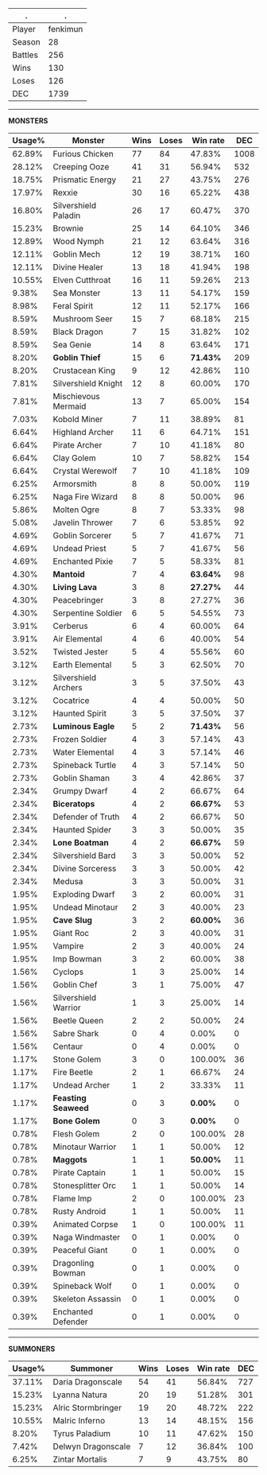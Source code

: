 .|.
|-|-
Player|fenkimun
Season|28
Battles|256
Wins|130
Loses|126
DEC|1739

---
**MONSTERS**

Usage%|Monster|Wins|Loses|Win rate|DEC|
-|-|-|-|-|-|
62.89%|Furious Chicken|77|84|47.83%|1008|
28.12%|Creeping Ooze|41|31|56.94%|532|
18.75%|Prismatic Energy|21|27|43.75%|276|
17.97%|Rexxie|30|16|65.22%|438|
16.80%|Silvershield Paladin|26|17|60.47%|370|
15.23%|Brownie|25|14|64.10%|346|
12.89%|Wood Nymph|21|12|63.64%|316|
12.11%|Goblin Mech|12|19|38.71%|160|
12.11%|Divine Healer|13|18|41.94%|198|
10.55%|Elven Cutthroat|16|11|59.26%|213|
9.38%|Sea Monster|13|11|54.17%|159|
8.98%|Feral Spirit|12|11|52.17%|166|
8.59%|Mushroom Seer|15|7|68.18%|215|
8.59%|Black Dragon|7|15|31.82%|102|
8.59%|Sea Genie|14|8|63.64%|171|
8.20%|**Goblin Thief**|15|6|**71.43%**|209|
8.20%|Crustacean King|9|12|42.86%|110|
7.81%|Silvershield Knight|12|8|60.00%|170|
7.81%|Mischievous Mermaid|13|7|65.00%|154|
7.03%|Kobold Miner|7|11|38.89%|81|
6.64%|Highland Archer|11|6|64.71%|151|
6.64%|Pirate Archer|7|10|41.18%|80|
6.64%|Clay Golem|10|7|58.82%|154|
6.64%|Crystal Werewolf|7|10|41.18%|109|
6.25%|Armorsmith|8|8|50.00%|119|
6.25%|Naga Fire Wizard|8|8|50.00%|96|
5.86%|Molten Ogre|8|7|53.33%|98|
5.08%|Javelin Thrower|7|6|53.85%|92|
4.69%|Goblin Sorcerer|5|7|41.67%|71|
4.69%|Undead Priest|5|7|41.67%|56|
4.69%|Enchanted Pixie|7|5|58.33%|81|
4.30%|**Mantoid**|7|4|**63.64%**|98|
4.30%|**Living Lava**|3|8|**27.27%**|44|
4.30%|Peacebringer|3|8|27.27%|36|
4.30%|Serpentine Soldier|6|5|54.55%|73|
3.91%|Cerberus|6|4|60.00%|64|
3.91%|Air Elemental|4|6|40.00%|54|
3.52%|Twisted Jester|5|4|55.56%|60|
3.12%|Earth Elemental|5|3|62.50%|70|
3.12%|Silvershield Archers|3|5|37.50%|43|
3.12%|Cocatrice|4|4|50.00%|50|
3.12%|Haunted Spirit|3|5|37.50%|37|
2.73%|**Luminous Eagle**|5|2|**71.43%**|56|
2.73%|Frozen Soldier|4|3|57.14%|43|
2.73%|Water Elemental|4|3|57.14%|46|
2.73%|Spineback Turtle|4|3|57.14%|50|
2.73%|Goblin Shaman|3|4|42.86%|37|
2.34%|Grumpy Dwarf|4|2|66.67%|64|
2.34%|**Biceratops**|4|2|**66.67%**|53|
2.34%|Defender of Truth|4|2|66.67%|50|
2.34%|Haunted Spider|3|3|50.00%|35|
2.34%|**Lone Boatman**|4|2|**66.67%**|59|
2.34%|Silvershield Bard|3|3|50.00%|52|
2.34%|Divine Sorceress|3|3|50.00%|42|
2.34%|Medusa|3|3|50.00%|31|
1.95%|Exploding Dwarf|3|2|60.00%|31|
1.95%|Undead Minotaur|2|3|40.00%|23|
1.95%|**Cave Slug**|3|2|**60.00%**|36|
1.95%|Giant Roc|2|3|40.00%|31|
1.95%|Vampire|2|3|40.00%|24|
1.95%|Imp Bowman|3|2|60.00%|38|
1.56%|Cyclops|1|3|25.00%|14|
1.56%|Goblin Chef|3|1|75.00%|47|
1.56%|Silvershield Warrior|1|3|25.00%|14|
1.56%|Beetle Queen|2|2|50.00%|24|
1.56%|Sabre Shark|0|4|0.00%|0|
1.56%|Centaur|0|4|0.00%|0|
1.17%|Stone Golem|3|0|100.00%|36|
1.17%|Fire Beetle|2|1|66.67%|24|
1.17%|Undead Archer|1|2|33.33%|11|
1.17%|**Feasting Seaweed**|0|3|**0.00%**|0|
1.17%|**Bone Golem**|0|3|**0.00%**|0|
0.78%|Flesh Golem|2|0|100.00%|28|
0.78%|Minotaur Warrior|1|1|50.00%|12|
0.78%|**Maggots**|1|1|**50.00%**|11|
0.78%|Pirate Captain|1|1|50.00%|15|
0.78%|Stonesplitter Orc|1|1|50.00%|14|
0.78%|Flame Imp|2|0|100.00%|23|
0.78%|Rusty Android|1|1|50.00%|11|
0.39%|Animated Corpse|1|0|100.00%|11|
0.39%|Naga Windmaster|0|1|0.00%|0|
0.39%|Peaceful Giant|0|1|0.00%|0|
0.39%|Dragonling Bowman|0|1|0.00%|0|
0.39%|Spineback Wolf|0|1|0.00%|0|
0.39%|Skeleton Assassin|0|1|0.00%|0|
0.39%|Enchanted Defender|0|1|0.00%|0|

---
**SUMMONERS**

Usage%|Summoner|Wins|Loses|Win rate|DEC|
-|-|-|-|-|-|
37.11%|Daria Dragonscale|54|41|56.84%|727|
15.23%|Lyanna Natura|20|19|51.28%|301|
15.23%|Alric Stormbringer|19|20|48.72%|222|
10.55%|Malric Inferno|13|14|48.15%|156|
8.20%|Tyrus Paladium|10|11|47.62%|150|
7.42%|Delwyn Dragonscale|7|12|36.84%|100|
6.25%|Zintar Mortalis|7|9|43.75%|80|

